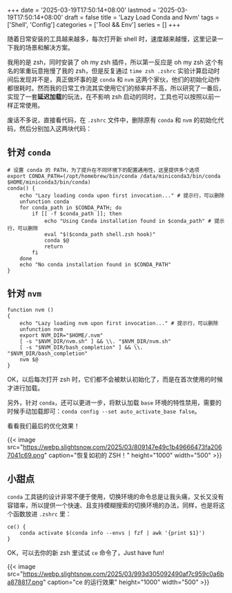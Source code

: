 +++
date = '2025-03-19T17:50:14+08:00'
lastmod = '2025-03-19T17:50:14+08:00'
draft = false
title = 'Lazy Load Conda and Nvm'
tags = ['Shell', 'Config']
categories = ['Tool && Env']
series = []
+++

随着日常安装的工具越来越多，每次打开新 shell 时，速度越来越慢，这里记录一下我的场景和解决方案。

我用的是 zsh，同时安装了 oh my zsh 插件，所以第一反应是 oh my zsh 这个有名的笨重玩意拖慢了我的 zsh，但是反复通过 `time zsh .zshrc` 实验计算启动时间后发现并不是，真正做坏事的是 `conda` 和 `nvm` 这两个家伙，他们的初始化动作都很耗时。然而我的日常工作流其实使用它们的频率并不高，所以研究了一番后，实现了一套**延迟加载**的玩法，在不影响 zsh 启动的同时，工具也可以按照以前一样正常使用。

废话不多说，直接看代码，在 `.zshrc` 文件中，删除原有 `conda` 和 `nvm` 的初始化代码，然后分别加入这两块代码：

## 针对 `conda`
```shell
# 设置 conda 的 PATH，为了提升在不同环境下的配置通用性，这里提供多个选项
export CONDA_PATH=(/opt/homebrew/bin/conda /data/miniconda3/bin/conda $HOME/miniconda3/bin/conda)
conda() {
    echo "Lazy loading conda upon first invocation..." # 提示行，可以删除
    unfunction conda
    for conda_path in $CONDA_PATH; do
        if [[ -f $conda_path ]]; then
            echo "Using Conda installation found in $conda_path" # 提示行，可以删除
            eval "$($conda_path shell.zsh hook)"
            conda $@
            return
        fi
    done
    echo "No conda installation found in $CONDA_PATH"
}
```

## 针对 `nvm`
```shell
function nvm ()
{
    echo "Lazy loading nvm upon first invocation..." # 提示行，可以删除
    unfunction nvm
    export NVM_DIR="$HOME/.nvm"
    [ -s "$NVM_DIR/nvm.sh" ] && \\. "$NVM_DIR/nvm.sh"
    [ -s "$NVM_DIR/bash_completion" ] && \\. "$NVM_DIR/bash_completion"
    nvm $@
}
```

OK，以后每次打开 zsh 时，它们都不会被默认初始化了，而是在首次使用的时候才进行加载。

另外，针对 `conda`，还可以更进一步，将默认加载 `base` 环境的特性禁用，需要的时候手动加载即可：`conda config --set auto_activate_base false`。

看看我们最后的优化效果！

{{< image src="https://webp.slightsnow.com/2025/03/809147e49c1b49666473fa2067041c69.png" caption="恢复如初的 ZSH！"  height="1000" width="500" >}}


## 小甜点
`conda` 工具链的设计非常不便于使用，切换环境的命令总是让我头痛，又长又没有容错率，所以提供一个快速、且支持模糊搜索的切换环境的办法，同样，也是将这个函数放进 `.zshrc` 里：
```shell
ce() {
    conda activate $(conda info --envs | fzf | awk '{print $1}')
}
```

OK，可以去你的新 zsh 里试试 `ce` 命令了，Just have fun!

{{< image src="https://webp.slightsnow.com/2025/03/993d305092490af7c959c0a6ba878817.png" caption="ce 的运行效果"  height="1000" width="500" >}}
